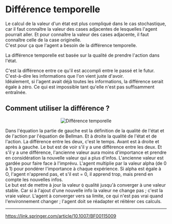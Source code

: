 # **Différence temporelle**  

Le calcul de la valeur d'un état est plus compliqué dans le cas stochastique, car il faut connaître la valeur des cases adjacentes de lesquelles l'agent pourrait aller. Et pour connaître la valeur des cases adjacente, il faut connaître celle de la case originelle.  
C'est pour ça que l'agent a besoin de la différence temporelle.  

La différence temporelle est basée sur la qualité de prendre l'action dans l'état.

C'est la différence entre ce qu'il est accompli entre le passé et le futur. C'est-à-dire les informations que l'on vient juste d'avoir.  
Idéalement, si l'agent avait déjà toutes les informations, la différence serait égale à zéro. Ce qui est impossible tant qu'elle n'est pas suffisamment entraînée.

## **Comment utiliser la différence ?**  

<div align="center">
    <img src="https://github.com/MiKL5/artificialIntelligence/blob/master/Docs/img/timeDifference2.png" alt="Différence temporelle" title="Différence temporelle">
</div>

Dans l'équation la partie de gauche est la définition de la qualité de l'état et de l'action par l'équation de Bellman. Et à droite la qualité de l'état et de l'action. La différence entre les deux, c'est le temps. Avant est à droite et après à gauche. Le but est de voir s'il y a une différence entre les deux. Et s'il y a une différence, l'ancienne valeur aura moins d'importance et prendre en considération la nouvelle valeur qui a plus d'infos. L'ancienne valeur est gardée pour faire face à l'imprévu. L'agent multiplie par la valeur alpha (de 0 à 1) pour pondérer l'importance à chaque expérience. Si alpha est égale à O, l'agent n'apprend pas, et s'il est = 0, il apprend trop, mais prend en compte les nouvelles infos.  
Le but est de mettre à jour la valeur `Q` qualité jusqu'à converger à une valeur stable. Car si à l'ajout d'une nouvelle info la valeur ne change pas ; c'est la vraie valeur. L'agent à converger vers sa limite, ce qui n'est pas vrai quand l'environnement changer ; l'agent doit se réadapter et réitérer ces calculs.

___
https://link.springer.com/article/10.1007/BF00115009